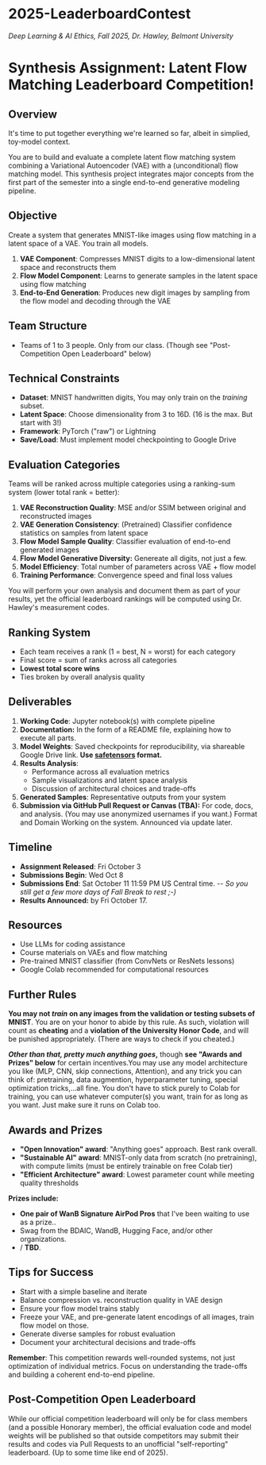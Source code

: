 # 2025-LeaderboardContest


*Deep Learning & AI Ethics, Fall 2025, Dr. Hawley, Belmont University*

# Synthesis Assignment: Latent Flow Matching Leaderboard Competition!

## Overview

It's time to put together everything we're learned so far, albeit in simplied, toy-model context.  

You are to build and evaluate a complete latent flow matching system combining a Variational Autoencoder (VAE) with a  (unconditional) flow matching model. This synthesis project integrates major concepts from the first part of the semester into a single end-to-end generative modeling pipeline.

## Objective

Create a system that generates MNIST-like images using flow matching in a latent space of a VAE. You train all models.

1. **VAE Component**: Compresses MNIST digits to a low-dimensional latent space and reconstructs them
2. **Flow Model Component**: Learns to generate samples in the latent space using flow matching
3. **End-to-End Generation**: Produces new digit images by sampling from the flow model and decoding through the VAE

## Team Structure

- Teams of 1 to 3 people. Only from our class. (Though see "Post-Competition Open Leaderboard" below)

## Technical Constraints

- **Dataset**: MNIST handwritten digits,  You may only train on the *training* subset. 
- **Latent Space**: Choose dimensionality from 3 to 16D.  (16 is the max. But start with 3!)
- **Framework**: PyTorch ("raw") or Lightning
- **Save/Load**: Must implement model checkpointing to Google Drive

## Evaluation Categories

Teams will be ranked across multiple categories using a ranking-sum system (lower total rank = better):

1. **VAE Reconstruction Quality**: MSE and/or SSIM between original and reconstructed images
2. **VAE Generation Consistency**: (Pretrained) Classifier confidence statistics on samples from latent space
3. **Flow Model Sample Quality**: Classifier evaluation of end-to-end generated images
4. **Flow Model Generative Diversity:** Genereate all digits, not just a few. 
5. **Model Efficiency**: Total number of parameters across VAE + flow model
6. **Training Performance**: Convergence speed and final loss values

You will perform your own analysis and document them as part of your results, yet the official leaderboard rankings will be computed using Dr. Hawley's measurement codes.

## Ranking System

- Each team receives a rank (1 = best, N = worst) for each category
- Final score = sum of ranks across all categories
- **Lowest total score wins**
- Ties broken by overall analysis quality

## Deliverables

1. **Working Code**: Jupyter notebook(s) with complete pipeline
2. **Documentation:** In the form of a README file, explaining how to execute all parts. 
3. **Model Weights**: Saved checkpoints for reproducibility, via shareable Google Drive link. **Use [safetensors](https://huggingface.co/docs/safetensors/en/index) format.**
4. **Results Analysis**: 
   - Performance across all evaluation metrics
   - Sample visualizations and latent space analysis
   - Discussion of architectural choices and trade-offs
5. **Generated Samples**: Representative outputs from your system
6. **Submission via GitHub Pull Request or Canvas (TBA):** For code, docs, and analysis. (You may use anonymized usernames if you want.) Format and Domain  Working on the system. Announced via update later.

## Timeline

- **Assignment Released**: Fri October 3
- **Submissions Begin**: Wed Oct 8 
- **Submissions End**: Sat October 11 11:59 PM US Central time.  -- *So you still get a few more days of Fall Break to rest ;-)* 
- **Results Announced:** by Fri October 17.

## Resources

- Use LLMs for coding assistance
- Course materials on VAEs and flow matching
- Pre-trained MNIST classifier (from ConvNets or  ResNets lessons)
- Google Colab recommended for computational resources

## Further Rules

**You may not *train* on any images from the validation or testing subsets of MNIST**. You are on your honor to abide by this rule. As such, violation will count as **cheating** and a **violation of the University Honor Code**, and will be punished appropriately. (There are ways to check if you cheated.)

***Other than that, pretty much anything goes*,** though **see "Awards and Prizes" below** for certain incentives.You may use any model architecture you like (MLP, CNN, skip connections, Attention), and any trick you can think of: pretraining, data augmention, hyperparameter tuning, special optimization tricks,...all fine.  You don't have to stick purely to Colab for training, you can use whatever computer(s) you want, train for as long as you want.  Just make sure it runs on Colab too.

## Awards and Prizes

- **"Open Innovation" award**: "Anything goes" approach. Best rank overall.
- **"Sustainable AI" award**: MNIST-only data from scratch (no pretraining), with compute limits (must be entirely trainable on free Colab tier)
- **"Efficient Architecture" award**: Lowest parameter count while meeting quality thresholds

**Prizes include:**

- **One pair of WanB Signature AirPod Pros** that I've been waiting to use as a prize..
- Swag from the BDAIC, WandB, Hugging Face, and/or other organizations.
- / **TBD**.

## Tips for Success

- Start with a simple baseline and iterate
- Balance compression vs. reconstruction quality in VAE design
- Ensure your flow model trains stably
- Freeze your VAE, and pre-generate latent encodings of all images, train flow model on those.
- Generate diverse samples for robust evaluation
- Document your architectural decisions and trade-offs

**Remember**: This competition rewards well-rounded systems, not just optimization of individual metrics. Focus on understanding the trade-offs and building a coherent end-to-end pipeline.

## Post-Competition Open Leaderboard

While our official competition leaderboard will only be for class members (and a possible Honorary member), the official evaluation code and model weights will be published so that outside competitors may submit their results and codes via Pull Requests to an unofficial "self-reporting" leaderboard. (Up to some time like end of 2025).
